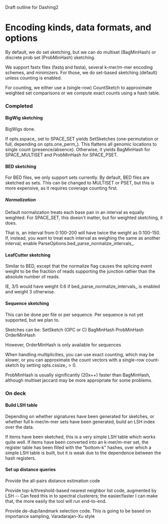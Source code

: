 Draft outline for Dashing2

# Encoding kinds, data formats, and options
By default, we do set sketching, but we can do multiset (BagMinHash) or discrete prob set (ProbMinHash) sketching.

We support fastx files (fastq and fasta), several k-mer/m-mer encoding schemes, and minimizers.
For those, we do set-based sketching (default) unless counting is enabled.

For counting, we either use a (single-row) CountSketch to approximate weighted set comparisons or we compute exact counts using a hash table.
### Completed
#### BigWig sketching
BigWigs done.

If opts.sspace_ set to SPACE\_SET yields SetSketches (one-permutation or full, depending on opts.one_perm_).
This flattens all genomic locations to single count (presence/absence).
Otherwise, it yields BagMinHash for SPACE\_MULTISET and ProbMinHash for SPACE\_PSET.

#### BED sketching
For BED files, we only support sets currently.
By default, BED files are sketched as sets. This can be changed to MULTISET or PSET, but this is more expensive, as it requires coverage counting first.
##### Normalization
Default normalization treats each base pair in an interval as equally weighted. For SPACE\_SET, this doesn't matter, but for weighted sketching, it does.

That is, an interval from 0:100-200 will have twice the weight as 0:100-150. If, instead, you want to treat each interval as weighing the same as another interval, enable ParseOptions.bed_parse_normalize_intervals_.


#### LeafCutter sketching
Similar to BED, except that the normalize flag causes the splicing event weight to be the fraction of reads supporting the junction rather than the absolute number  of reads.

IE, 3/5 would have weight 0.6 if bed_parse_normalize_intervals_ is enabled and weight 3 otherwise.

#### Sequence sketching

This can be done per file or per sequence. Per sequence is not yet supported, but we plan to.

Sketches can be:
    SetSketch (OPC or C)
    BagMinHash
    ProbMinHash
    OrderMinHash

However, OrderMinHash is only available for sequences

When handling multiplicities, you can use exact counting, which may be slower, or you can approximate the count vectors with a single-row count-sketch
by setting opts.cssize_ > 0.

ProbMinHash is usually significantly (20x++) faster than BagMinHash, although multiset jaccard may be more appropriate for some problems.

### On deck

#### Build LSH table
Depending on whether signatures have been generated for sketches, or whether full k-mer/m-mer sets have been generated, build an LSH index over the data.

If items have been sketched, this is a very simple LSH table which works quite well.
If items have been converted into an k-mer/m-mer set, the register table has been filled with the "bottom-k" hashes, over which a simple LSH table is built, but it is weak due to the dependence between the hash registers.

#### Set up distance queries
Provide the all-pairs distance estimation code

Provide top-k/threshold-based nearest neighbor list code, augmented by LSH
    -- Can feed this in to spectral clusterers; the easier/faster I can make that, the more easily the tool will run end-to-end.

Provide de-dup/landmark selection code.
    This is going to be based on importance sampling, Varadarajan-Xu style
